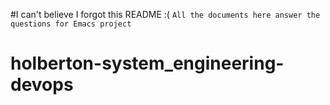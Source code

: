 #I can't believe I forgot this README :(
```All the documents here answer the questions for Emacs project```
# holberton-system_engineering-devops

